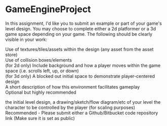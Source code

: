 # GameEngineProject
In this assignment, I'd like you to submit an example or part of your game's level design. You may choose to complete either a 2d platformer or a 3d game space depending on your game. The following should be clearly visible in your work: 

Use of textures/tiles/assets within the design (any asset from the asset store)  
Use of collision boxes/elements  
(for 2d only) Include background and how a player moves within the game space (i.e. scrolls left, up, or down)  
(for 3d only) A blocked out initial space to demonstrate player-centered design  
A short description of how this environment facilitates gameplay  
Optional but highly recommended  

the initial level design, a drawing/sketch/flow diagram/etc of your level
the character to be controlled by the player (for scaling purposes)
Recommended - Please submit either a Github/Bitbucket code repository link (Make sure it is set as public)
